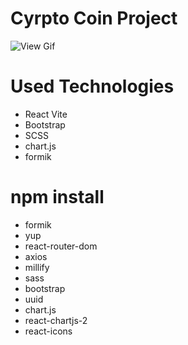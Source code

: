 # Cyrpto Coin Project
![View Gif](Cyrpto-Coin-Project.gif)

# Used Technologies 

- React Vite
- Bootstrap
- SCSS
- chart.js
- formik

# npm install
- formik
- yup
- react-router-dom
- axios
- millify
- sass
- bootstrap
- uuid
- chart.js
- react-chartjs-2
- react-icons


